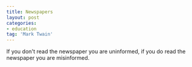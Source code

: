```yaml
---
title: Newspapers
layout: post
categories:
- education
tag: 'Mark Twain'
---
```


If you don't read the newspaper you are uninformed, if you do read the newspaper you are misinformed.